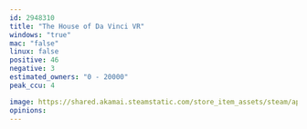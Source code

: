 ```yaml
---
id: 2948310
title: "The House of Da Vinci VR"
windows: "true"
mac: "false"
linux: false
positive: 46
negative: 3
estimated_owners: "0 - 20000"
peak_ccu: 4

image: https://shared.akamai.steamstatic.com/store_item_assets/steam/apps/2948310/header.jpg?t=1733731080
opinions:
---
```

